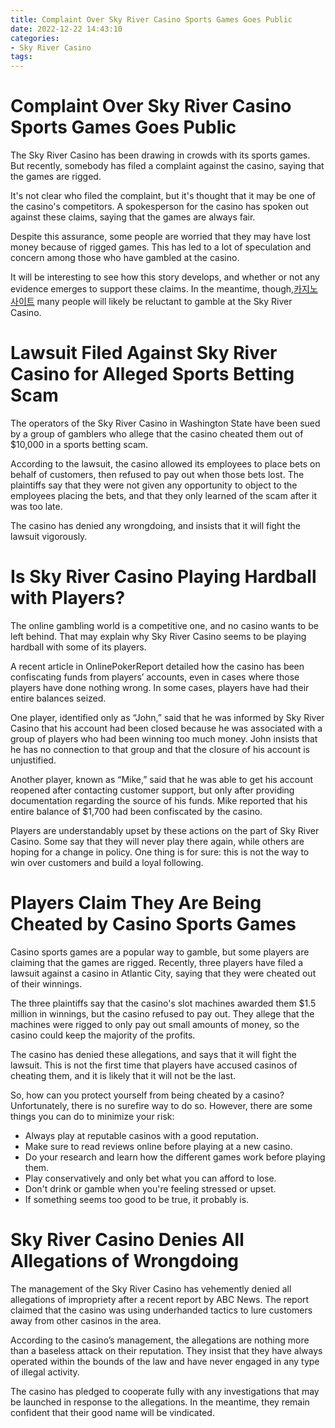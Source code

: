 ```yaml
---
title: Complaint Over Sky River Casino Sports Games Goes Public 
date: 2022-12-22 14:43:10
categories:
- Sky River Casino
tags:
---
```



#  Complaint Over Sky River Casino Sports Games Goes Public 

The Sky River Casino has been drawing in crowds with its sports games. But recently, somebody has filed a complaint against the casino, saying that the games are rigged.

It's not clear who filed the complaint, but it's thought that it may be one of the casino's competitors. A spokesperson for the casino has spoken out against these claims, saying that the games are always fair.

Despite this assurance, some people are worried that they may have lost money because of rigged games. This has led to a lot of speculation and concern among those who have gambled at the casino.

It will be interesting to see how this story develops, and whether or not any evidence emerges to support these claims. In the meantime, though,[카지노 사이트](https://choegocasino.com/) many people will likely be reluctant to gamble at the Sky River Casino.

#  Lawsuit Filed Against Sky River Casino for Alleged Sports Betting Scam 

The operators of the Sky River Casino in Washington State have been sued by a group of gamblers who allege that the casino cheated them out of $10,000 in a sports betting scam.

According to the lawsuit, the casino allowed its employees to place bets on behalf of customers, then refused to pay out when those bets lost. The plaintiffs say that they were not given any opportunity to object to the employees placing the bets, and that they only learned of the scam after it was too late.

The casino has denied any wrongdoing, and insists that it will fight the lawsuit vigorously.

#  Is Sky River Casino Playing Hardball with Players? 

The online gambling world is a competitive one, and no casino wants to be left behind. That may explain why Sky River Casino seems to be playing hardball with some of its players.

A recent article in OnlinePokerReport detailed how the casino has been confiscating funds from players’ accounts, even in cases where those players have done nothing wrong. In some cases, players have had their entire balances seized.

One player, identified only as “John,” said that he was informed by Sky River Casino that his account had been closed because he was associated with a group of players who had been winning too much money. John insists that he has no connection to that group and that the closure of his account is unjustified.

Another player, known as “Mike,” said that he was able to get his account reopened after contacting customer support, but only after providing documentation regarding the source of his funds. Mike reported that his entire balance of $1,700 had been confiscated by the casino.

Players are understandably upset by these actions on the part of Sky River Casino. Some say that they will never play there again, while others are hoping for a change in policy. One thing is for sure: this is not the way to win over customers and build a loyal following.

#  Players Claim They Are Being Cheated by Casino Sports Games 

Casino sports games are a popular way to gamble, but some players are claiming that the games are rigged. Recently, three players have filed a lawsuit against a casino in Atlantic City, saying that they were cheated out of their winnings.

The three plaintiffs say that the casino's slot machines awarded them $1.5 million in winnings, but the casino refused to pay out. They allege that the machines were rigged to only pay out small amounts of money, so the casino could keep the majority of the profits.

The casino has denied these allegations, and says that it will fight the lawsuit. This is not the first time that players have accused casinos of cheating them, and it is likely that it will not be the last.

So, how can you protect yourself from being cheated by a casino? Unfortunately, there is no surefire way to do so. However, there are some things you can do to minimize your risk:

- Always play at reputable casinos with a good reputation.
- Make sure to read reviews online before playing at a new casino.
- Do your research and learn how the different games work before playing them.
- Play conservatively and only bet what you can afford to lose.
- Don't drink or gamble when you're feeling stressed or upset.
- If something seems too good to be true, it probably is.

#  Sky River Casino Denies All Allegations of Wrongdoing

The management of the Sky River Casino has vehemently denied all allegations of impropriety after a recent report by ABC News. The report claimed that the casino was using underhanded tactics to lure customers away from other casinos in the area.

According to the casino’s management, the allegations are nothing more than a baseless attack on their reputation. They insist that they have always operated within the bounds of the law and have never engaged in any type of illegal activity.

The casino has pledged to cooperate fully with any investigations that may be launched in response to the allegations. In the meantime, they remain confident that their good name will be vindicated.
